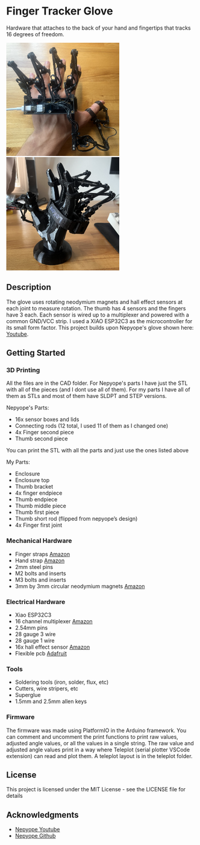 # Finger Tracker Glove

Hardware that attaches to the back of your hand and fingertips that tracks 16 degrees of freedom. 

<p float="left">
  <img src="./media/overview.jpeg" width="300" />
  <img src="./media/hand_stand.jpeg" width="300" /> 
</p>

## Description

The glove uses rotating neodymium magnets and hall effect sensors at each joint to measure rotation. The thumb has 4 sensors and the fingers have 3 each. Each sensor is wired up to a multiplexer and powered with a common GND/VCC strip. I used a XIAO ESP32C3 as the microcontroller for its small form factor. This project builds upon Nepyope's glove shown here: [Youtube](https://www.youtube.com/watch?v=iPtgvh6fNdQ).

## Getting Started

### 3D Printing

All the files are in the CAD folder. For Nepyope's parts I have just the STL with all of the pieces (and I dont use all of them). For my parts I have all of them as STLs and most of them have SLDPT and STEP versions.

Nepyope's Parts:
* 16x sensor boxes and lids
* Connecting rods (12 total, I used 11 of them as I changed one)
* 4x Finger second piece
* Thumb second piece

You can print the STL with all the parts and just use the ones listed above


My Parts:
* Enclosure
* Enclosure top
* Thumb bracket
* 4x finger endpiece
* Thumb endpiece
* Thumb middle piece
* Thumb first piece
* Thumb short rod (flipped from nepyope’s design)
* 4x Finger first joint


### Mechanical Hardware

* Finger straps [Amazon](https://www.amazon.com/dp/B0CJ52WJZY?ref=ppx_yo2ov_dt_b_fed_asin_title&th=1)
* Hand strap [Amazon](https://www.amazon.com/dp/B07CWV5JCT?ref=ppx_yo2ov_dt_b_fed_asin_title)
* 2mm steel pins
* M2 bolts and inserts
* M3 bolts and inserts
* 3mm by 3mm circular neodymium magnets [Amazon](https://www.amazon.com/dp/B0CCXYF5TR?ref=ppx_yo2ov_dt_b_fed_asin_title)

### Electrical Hardware

* Xiao ESP32C3
* 16 channel multiplexer [Amazon](https://www.amazon.com/dp/B01DLHKLNE?psc=1&ref=ppx_yo2ov_dt_b_product_details)
* 2.54mm pins
* 28 gauge 3 wire
* 28 gauge 1 wire
* 16x hall effect sensor [Amazon](https://www.amazon.com/dp/B09XQPCYNX?ref=ppx_yo2ov_dt_b_fed_asin_title)
* Flexible pcb [Adafruit](https://www.adafruit.com/product/1518?gad_source=1&gclid=CjwKCAjwufq2BhAmEiwAnZqw8sdsNhCVOsYyNnKK1pq94dwK_rFcY--OIT8TiFCtQYdgxBPCs89ElxoCQ-cQAvD_BwE)

### Tools

* Soldering tools (iron, solder, flux, etc)
* Cutters, wire stripers, etc
* Superglue
* 1.5mm and 2.5mm allen keys

### Firmware

The firmware was made using PlatformIO in the Arduino framework. You can comment and uncomment the print functions to print raw values, adjusted angle values, or all the values in a single string. The raw value and adjusted angle values print in a way where Teleplot (serial plotter VSCode extension) can read and plot them. A teleplot layout is in the teleplot folder.

## License

This project is licensed under the MIT License - see the LICENSE file for details

## Acknowledgments

* [Nepyope Youtube](https://www.youtube.com/watch?v=iPtgvh6fNdQ)
* [Nepyope Github](https://github.com/nepyope/Project-Homunculus/tree/main)
